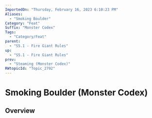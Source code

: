 ```yaml
---
ImportedOn: "Thursday, February 16, 2023 6:10:23 PM"
Aliases:
  - "Smoking Boulder"
Category: "Feat"
Suffix: "Monster Codex"
Tags:
  - "Category/Feat"
parent:
  - "S5.1 - Fire Giant Rules"
up:
  - "S5.1 - Fire Giant Rules"
prev:
  - "Steaming (Monster Codex)"
RWtopicId: "Topic_2792"
---
```

# Smoking Boulder (Monster Codex)
## Overview
